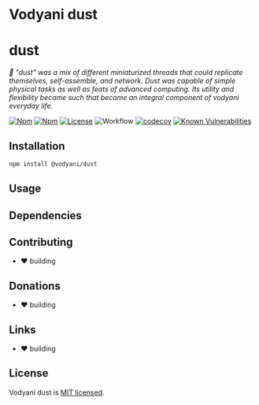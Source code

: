 # Vodyani dust

# dust

*🌟 "dust" was a mix of different miniaturized threads that could replicate themselves, self-assemble, and network. Dust was capable of simple physical tasks as well as feats of advanced computing.  Its utility and flexibility became such that became an integral component of vodyani everyday life.*

[![Npm](https://img.shields.io/npm/v/@vodyani/dust)](https://www.npmjs.com/package/@vodyani/dust)
[![Npm](https://img.shields.io/npm/dm/@vodyani/dust)](https://www.npmjs.com/package/@vodyani/dust)
[![License](https://img.shields.io/github/license/vodyani/dust)](LICENSE)
![Workflow](https://github.com/vodyani/dust/actions/workflows/release.yml/badge.svg)
[![codecov](https://codecov.io/gh/vodyani/dust/branch/main/graph/badge.svg?token=YHBHSZH5PB)](https://codecov.io/gh/vodyani/dust)
[![Known Vulnerabilities](https://snyk.io/test/github/vodyani/dust/badge.svg?targetFile=package.json)](https://snyk.io/test/github/vodyani/dust?targetFile=package.json)

## Installation

```sh
npm install @vodyani/dust
```

## Usage

## Dependencies

## Contributing

- ❤ building

## **Donations**

- ❤ building

## Links

- ❤ building

## License

Vodyani dust is [MIT licensed](LICENSE).
